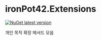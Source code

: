 # ironPot42.Extensions

[![NuGet latest version](https://badgen.net/nuget/v/ironPot42.Extensions.json/latest)](https://nuget.org/packages/ironPot42.Extensions.json)

개인 목적 확장 메서드 모음
